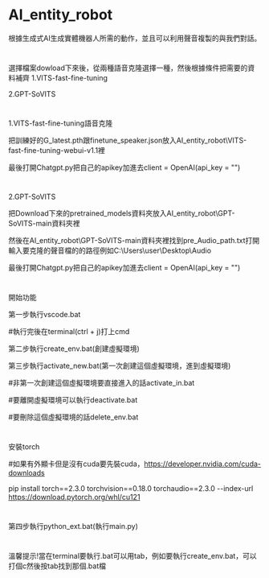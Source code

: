 # AI_entity_robot
根據生成式AI生成實體機器人所需的動作，並且可以利用聲音複製的與我們對話。
#
選擇檔案dowload下來後，從兩種語音克隆選擇一種，然後根據條件把需要的資料補齊
1.VITS-fast-fine-tuning

2.GPT-SoVITS
#
1.VITS-fast-fine-tuning語音克隆

把訓練好的G_latest.pth跟finetune_speaker.json放入AI_entity_robot\VITS-fast-fine-tuning-webui-v1.1裡

最後打開Chatgpt.py把自己的apikey加進去client = OpenAI(api_key = "")
#
2.GPT-SoVITS

把Download下來的pretrained_models資料夾放入AI_entity_robot\GPT-SoVITS-main資料夾裡

然後在AI_entity_robot\GPT-SoVITS-main資料夾裡找到pre_Audio_path.txt打開輸入要克隆的聲音檔的的路徑例如C:\Users\user\Desktop\Audio

最後打開Chatgpt.py把自己的apikey加進去client = OpenAI(api_key = "")
#
開始功能

第一步執行vscode.bat

#執行完後在terminal(ctrl + j)打上cmd

第二步執行create_env.bat(創建虛擬環境)

第三步執行activate_new.bat(第一次創建這個虛擬環境，進到虛擬環境)

#非第一次創建這個虛擬環境要直接進入的話activate_in.bat

#要離開虛擬環境可以執行deactivate.bat

#要刪除這個虛擬環境的話delete_env.bat
#
安裝torch

#如果有外顯卡但是沒有cuda要先裝cuda，https://developer.nvidia.com/cuda-downloads

pip install torch==2.3.0 torchvision==0.18.0 torchaudio==2.3.0 --index-url https://download.pytorch.org/whl/cu121
#

第四步執行python_ext.bat(執行main.py)

#
溫馨提示!當在terminal要執行.bat可以用tab，例如要執行create_env.bat，可以打個c然後按tab找到那個.bat檔